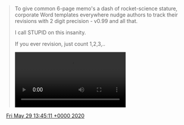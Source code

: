 > To give common 6\-page memo's a dash of rocket\-science stature, corporate Word templates everywhere nudge authors to track their revisions with 2 digit precision \- v0\.99 and all that\.   
>   
> I call STUPID on this insanity\.   
>   
> If you ever revision, just count 1,2,3,\.\. 
> 
> <video controls><source src="../../media/1266364971086045184-EZMIOWaUMAE_XAR.mp4">Your browser does not support the video tag.</video>

<img src="../../media/tweet.ico" width="12" /> [Fri May 29 13:45:11 +0000 2020](https://twitter.com/DromerDenker/status/1266364971086045184)